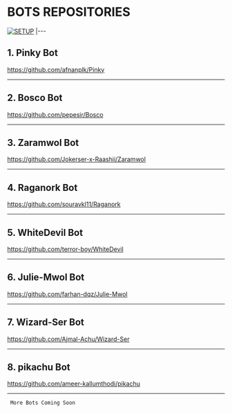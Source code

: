 # BOTS REPOSITORIES


[![SETUP](https://www.linkpicture.com/q/318848_website-logo-png.png)](https://github.com/BOT-ZONE)
|---
  

## 1. Pinky Bot

https://github.com/afnanplk/Pinky

---

## 2. Bosco Bot

https://github.com/pepesir/Bosco

---

## 3. Zaramwol Bot

https://github.com/Jokerser-x-Raashii/Zaramwol

---

## 4. Raganork Bot

https://github.com/souravkl11/Raganork

---

## 5. WhiteDevil Bot

https://github.com/terror-boy/WhiteDevil

---

## 6. Julie-Mwol Bot

https://github.com/farhan-dqz/Julie-Mwol

---

## 7. Wizard-Ser Bot

https://github.com/Ajmal-Achu/Wizard-Ser

---

## 8. pikachu Bot

https://github.com/ameer-kallumthodi/pikachu

---

~~~
 More Bots Coming Soon
~~~
